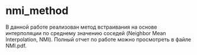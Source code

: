 # nmi_method
В данной работе реализован метод встраивания на основе интерполяции по среднему значению соседей
(Neighbor Mean Interpolation, NMI).
Полный отчет по работе можно просмотреть в файле NMI.pdf.
